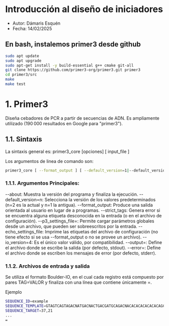 # Introducción al diseño de iniciadores
- Autor: Dámaris Esquén
- Fecha: 14/02/2025
  

## En bash, instalemos primer3 desde github
```bash
sudo apt update
sudo apt upgrade
sudo apt-get install -y build-essential g++ cmake git-all
git clone https://github.com/primer3-org/primer3.git primer3
cd primer3/src
make
make test
```


# 1. Primer3
Diseña cebadores de PCR a partir de secuencias de ADN. Es ampliamente utilizado (190 000 resultados en Google para "primer3").

## 1.1. Sintaxis
La sintaxis general es:
primer3_core [opciones] [ input_file ]

Los argumentos de linea de comando son:
```bash
primer3_core [ --format_output ] [ --default_version=1|--default_version=2 ] [ --io_version=4 ] [ --p3_settings_file=<file_path> ] [ --echo_settings_file ] [ --strict_tags ] [ --output=<file_path> ] [ --error=<file_path> ] [ input_file ]
```

### 1.1.1. Argumentos Principales:
--about: Muestra la versión del programa y finaliza la ejecución.
--default_version=n: Selecciona la versión de los valores predeterminados (n=2 es la actual y n=1 la antigua).
--format_output: Produce una salida orientada al usuario en lugar de a programas.
--strict_tags: Genera error si se encuentra alguna etiqueta desconocida en la entrada (o en el archivo de configuración).
--p3_settings_file=<archivo>: Permite cargar parámetros globales desde un archivo, que pueden ser sobreescritos por la entrada.
--echo_settings_file: Imprime las etiquetas del archivo de configuración (no tiene efecto si se usa --format_output o no se provee un archivo).
--io_version=4: Es el único valor válido, por compatibilidad.
--output=<archivo>: Define el archivo donde se escribe la salida (por defecto, stdout).
--error=<archivo>: Define el archivo donde se escriben los mensajes de error (por defecto, stderr).

### 1.1.2. Archivos de entrada y salida
Se utiliza el formato Boulder-IO, en el cual cada registro está compuesto por pares TAG=VALOR y finaliza con una línea que contiene únicamente =.

Ejemplo
```bash
SEQUENCE_ID=example
SEQUENCE_TEMPLATE=GTAGTCAGTAGACNATGACNACTGACGATGCAGACNACACACACACACACAGCACACAGGTATTAGTGGGCCATTCGATCCCGACCCAAATCGATAGCTACGATGACG
SEQUENCE_TARGET=37,21
...
=
```

























